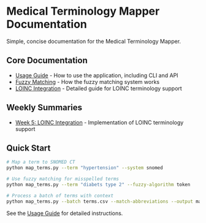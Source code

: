 # Medical Terminology Mapper Documentation

Simple, concise documentation for the Medical Terminology Mapper.

## Core Documentation

- [Usage Guide](usage.md) - How to use the application, including CLI and API
- [Fuzzy Matching](fuzzy_matching.md) - How the fuzzy matching system works
- [LOINC Integration](loinc_integration.md) - Detailed guide for LOINC terminology support

## Weekly Summaries

- [Week 5: LOINC Integration](week5_summary.md) - Implementation of LOINC terminology support

## Quick Start

```bash
# Map a term to SNOMED CT
python map_terms.py --term "hypertension" --system snomed

# Use fuzzy matching for misspelled terms
python map_terms.py --term "diabets type 2" --fuzzy-algorithm token

# Process a batch of terms with context
python map_terms.py --batch terms.csv --match-abbreviations --output mapped.json
```

See the [Usage Guide](usage.md) for detailed instructions.